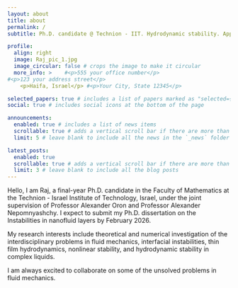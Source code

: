 ```yaml
---
layout: about
title: about
permalink: /
subtitle: Ph.D. candidate @ Technion - IIT. Hydrodynamic stability. Applied mathematics #<a href='#'>Affiliations</a>. Address. Contacts. Motto. Etc.

profile:
  align: right
  image: Raj_pic_1.jpg
  image_circular: false # crops the image to make it circular
  more_info: >    #<p>555 your office number</p>
#<p>123 your address street</p>
    <p>Haifa, Israel</p> #<p>Your City, State 12345</p>

selected_papers: true # includes a list of papers marked as "selected={true}"
social: true # includes social icons at the bottom of the page

announcements:
  enabled: true # includes a list of news items
  scrollable: true # adds a vertical scroll bar if there are more than 3 news items
  limit: 5 # leave blank to include all the news in the `_news` folder

latest_posts:
  enabled: true
  scrollable: true # adds a vertical scroll bar if there are more than 3 new posts items
  limit: 3 # leave blank to include all the blog posts
---
```


Hello, I am Raj, a final-year Ph.D. candidate in the Faculty of Mathematics at the Technion - Israel Institute of Technology, Israel, under the joint supervision of Professor Alexander Oron and Professor Alexander Nepomnyashchy.  I expect to submit my Ph.D. dissertation on the Instabilities in nanofluid layers by February 2026. 

My research interests include theoretical and numerical investigation of the interdisciplinary problems in fluid mechanics, interfacial instabilities, thin film hydrodynamics, nonlinear stability, and hydrodynamic stability in complex liquids. 

I am always excited to collaborate on some of the unsolved problems in fluid mechanics.

